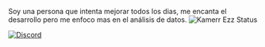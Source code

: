 Soy una persona que intenta mejorar todos los dias, me encanta el desarrollo pero me enfoco mas en el análisis de datos.
![Kamerr Ezz Status](https://github-readme-stats.vercel.app/api?username=limitedbug&show_icons=true&theme=radical)

[![Discord](https://discordapp.com/api/guilds/709658304971931719/widget.png?style=banner2)](https://discord.gg/j6rKJkQUur)

